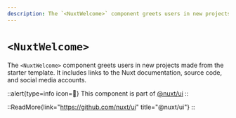 ```yaml
---
description: The `<NuxtWelcome>` component greets users in new projects made from the starter template.
---
```


# `<NuxtWelcome>`

The `<NuxtWelcome>` component greets users in new projects made from the starter template. It includes links to the Nuxt documentation, source code, and social media accounts.

::alert{type=info icon=🔎}
This component is part of [@nuxt/ui](https://github.com/nuxt/ui)
::

::ReadMore{link="https://github.com/nuxt/ui" title="@nuxt/ui"}
::
